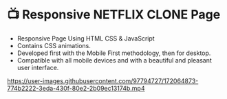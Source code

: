 # 📺 Responsive NETFLIX CLONE Page
- Responsive Page Using HTML CSS & JavaScript
- Contains CSS animations.
- Developed first with the Mobile First methodology, then for desktop.
- Compatible with all mobile devices and with a beautiful and pleasant user interface.

https://user-images.githubusercontent.com/97794727/172064873-774b2222-3eda-430f-80e2-2b09ec13174b.mp4

